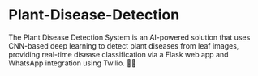 # Plant-Disease-Detection
The Plant Disease Detection System is an AI-powered solution that uses CNN-based deep learning to detect plant diseases from leaf images, providing real-time disease classification via a Flask web app and WhatsApp integration using Twilio. 🚀🌱
